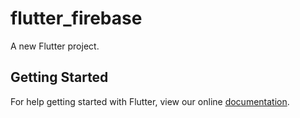 # flutter_firebase

A new Flutter project.

## Getting Started

For help getting started with Flutter, view our online
[documentation](https://flutter.io/).
